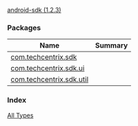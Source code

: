 [android-sdk (1.2.3)](./index.md)

### Packages

| Name | Summary |
|---|---|
| [com.techcentrix.sdk](com.techcentrix.sdk/index.md) |  |
| [com.techcentrix.sdk.ui](com.techcentrix.sdk.ui/index.md) |  |
| [com.techcentrix.sdk.util](com.techcentrix.sdk.util/index.md) |  |

### Index

[All Types](alltypes/index.md)